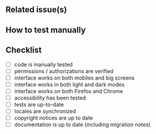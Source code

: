 ## Related issue(s)

<!-- Copy-paste the URL to the related issue(s) if any ("N/A" if not applicable). -->

## How to test manually

<!-- List actions (step by step) of what have to be done in order to test your
  -- changes manually ("N/A" if not applicable). -->

## Checklist

<!-- Make sure all the todos are checked before asking for review. If you think
  -- one of the item isn’t applicable to this PR, please check it anyway and
  -- precise "N/A" next to it.
  -- Get help: https://github.com/Probesys/bileto/blob/main/CONTRIBUTING.md#open-a-pull-request-pr
  -->

- [ ] code is manually tested
- [ ] permissions / authorizations are verified
- [ ] interface works on both mobiles and big screens
- [ ] interface works in both light and dark modes
- [ ] interface works on both Firefox and Chrome
- [ ] accessibility has been tested
- [ ] tests are up-to-date
- [ ] locales are synchronized
- [ ] copyright notices are up to date
- [ ] documentation is up to date (including migration notes)

